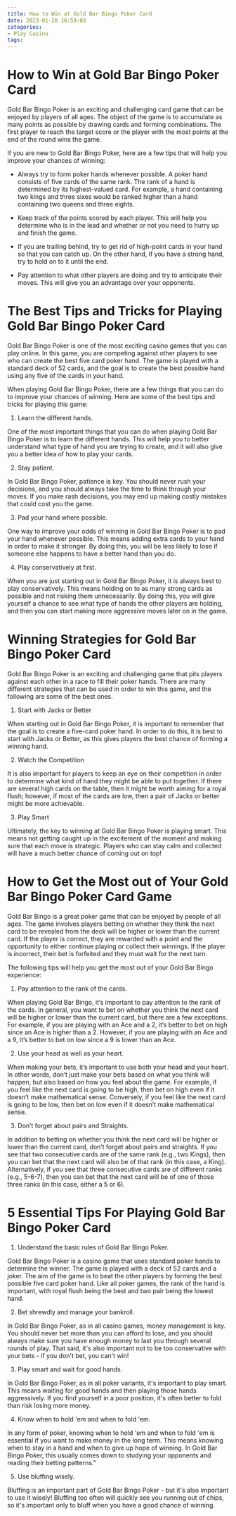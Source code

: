 ```yaml
---
title: How to Win at Gold Bar Bingo Poker Card
date: 2023-01-28 16:59:03
categories:
- Play Casino
tags:
---
```



#  How to Win at Gold Bar Bingo Poker Card

Gold Bar Bingo Poker is an exciting and challenging card game that can be enjoyed by players of all ages. The object of the game is to accumulate as many points as possible by drawing cards and forming combinations. The first player to reach the target score or the player with the most points at the end of the round wins the game.

If you are new to Gold Bar Bingo Poker, here are a few tips that will help you improve your chances of winning:

* Always try to form poker hands whenever possible. A poker hand consists of five cards of the same rank. The rank of a hand is determined by its highest-valued card. For example, a hand containing two kings and three sixes would be ranked higher than a hand containing two queens and three eights.

* Keep track of the points scored by each player. This will help you determine who is in the lead and whether or not you need to hurry up and finish the game.

* If you are trailing behind, try to get rid of high-point cards in your hand so that you can catch up. On the other hand, if you have a strong hand, try to hold on to it until the end.

* Pay attention to what other players are doing and try to anticipate their moves. This will give you an advantage over your opponents.

#  The Best Tips and Tricks for Playing Gold Bar Bingo Poker Card

Gold Bar Bingo Poker is one of the most exciting casino games that you can play online. In this game, you are competing against other players to see who can create the best five card poker hand. The game is played with a standard deck of 52 cards, and the goal is to create the best possible hand using any five of the cards in your hand.

When playing Gold Bar Bingo Poker, there are a few things that you can do to improve your chances of winning. Here are some of the best tips and tricks for playing this game:

1) Learn the different hands.

One of the most important things that you can do when playing Gold Bar Bingo Poker is to learn the different hands. This will help you to better understand what type of hand you are trying to create, and it will also give you a better idea of how to play your cards.

2) Stay patient.

In Gold Bar Bingo Poker, patience is key. You should never rush your decisions, and you should always take the time to think through your moves. If you make rash decisions, you may end up making costly mistakes that could cost you the game.

3) Pad your hand where possible.

One way to improve your odds of winning in Gold Bar Bingo Poker is to pad your hand whenever possible. This means adding extra cards to your hand in order to make it stronger. By doing this, you will be less likely to lose if someone else happens to have a better hand than you do.

4) Play conservatively at first.

When you are just starting out in Gold Bar Bingo Poker, it is always best to play conservatively. This means holding on to as many strong cards as possible and not risking them unnecessarily. By doing this, you will give yourself a chance to see what type of hands the other players are holding, and then you can start making more aggressive moves later on in the game.

#  Winning Strategies for Gold Bar Bingo Poker Card 

Gold Bar Bingo Poker is an exciting and challenging game that pits players against each other in a race to fill their poker hands. There are many different strategies that can be used in order to win this game, and the following are some of the best ones.

1. Start with Jacks or Better

When starting out in Gold Bar Bingo Poker, it is important to remember that the goal is to create a five-card poker hand. In order to do this, it is best to start with Jacks or Better, as this gives players the best chance of forming a winning hand.

2. Watch the Competition

It is also important for players to keep an eye on their competition in order to determine what kind of hand they might be able to put together. If there are several high cards on the table, then it might be worth aiming for a royal flush; however, if most of the cards are low, then a pair of Jacks or better might be more achievable.

3. Play Smart

Ultimately, the key to winning at Gold Bar Bingo Poker is playing smart. This means not getting caught up in the excitement of the moment and making sure that each move is strategic. Players who can stay calm and collected will have a much better chance of coming out on top!

#  How to Get the Most out of Your Gold Bar Bingo Poker Card Game 

Gold Bar Bingo is a great poker game that can be enjoyed by people of all ages. The game involves players betting on whether they think the next card to be revealed from the deck will be higher or lower than the current card. If the player is correct, they are rewarded with a point and the opportunity to either continue playing or collect their winnings. If the player is incorrect, their bet is forfeited and they must wait for the next turn. 

The following tips will help you get the most out of your Gold Bar Bingo experience:

1. Pay attention to the rank of the cards.

When playing Gold Bar Bingo, it’s important to pay attention to the rank of the cards. In general, you want to bet on whether you think the next card will be higher or lower than the current card, but there are a few exceptions. For example, if you are playing with an Ace and a 2, it’s better to bet on high since an Ace is higher than a 2. However, if you are playing with an Ace and a 9, it’s better to bet on low since a 9 is lower than an Ace.

2. Use your head as well as your heart.

When making your bets, it’s important to use both your head and your heart. In other words, don’t just make your bets based on what you think will happen, but also based on how you feel about the game. For example, if you feel like the next card is going to be high, then bet on high even if it doesn’t make mathematical sense. Conversely, if you feel like the next card is going to be low, then bet on low even if it doesn’t make mathematical sense.

3. Don’t forget about pairs and Straights.

In addition to betting on whether you think the next card will be higher or lower than the current card, don’t forget about pairs and straights. If you see that two consecutive cards are of the same rank (e.g., two Kings), then you can bet that the next card will also be of that rank (in this case, a King). Alternatively, if you see that three consecutive cards are of different ranks (e.g., 5-6-7), then you can bet that the next card will be of one of those three ranks (in this case, either a 5 or 6).

#  5 Essential Tips For Playing Gold Bar Bingo Poker Card

1. Understand the basic rules of Gold Bar Bingo Poker.

Gold Bar Bingo Poker is a casino game that uses standard poker hands to determine the winner. The game is played with a deck of 52 cards and a joker. The aim of the game is to beat the other players by forming the best possible five card poker hand. Like all poker games, the rank of the hand is important, with royal flush being the best and two pair being the lowest hand.

2. Bet shrewdly and manage your bankroll.

In Gold Bar Bingo Poker, as in all casino games, money management is key. You should never bet more than you can afford to lose, and you should always make sure you have enough money to last you through several rounds of play. That said, it's also important not to be too conservative with your bets - if you don't bet, you can't win!

3. Play smart and wait for good hands.

In Gold Bar Bingo Poker, as in all poker variants, it's important to play smart. This means waiting for good hands and then playing those hands aggressively. If you find yourself in a poor position, it's often better to fold than risk losing more money.

4. Know when to hold 'em and when to fold 'em.

In any form of poker, knowing when to hold 'em and when to fold 'em is essential if you want to make money in the long term. This means knowing when to stay in a hand and when to give up hope of winning. In Gold Bar Bingo Poker, this usually comes down to studying your opponents and reading their betting patterns."


5. Use bluffing wisely.

Bluffing is an important part of Gold Bar Bingo Poker - but it's also important to use it wisely! Bluffing too often will quickly see you running out of chips, so it's important only to bluff when you have a good chance of winning.